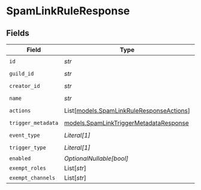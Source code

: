 # SpamLinkRuleResponse


## Fields

| Field                                                                                  | Type                                                                                   | Required                                                                               | Description                                                                            |
| -------------------------------------------------------------------------------------- | -------------------------------------------------------------------------------------- | -------------------------------------------------------------------------------------- | -------------------------------------------------------------------------------------- |
| `id`                                                                                   | *str*                                                                                  | :heavy_check_mark:                                                                     | N/A                                                                                    |
| `guild_id`                                                                             | *str*                                                                                  | :heavy_check_mark:                                                                     | N/A                                                                                    |
| `creator_id`                                                                           | *str*                                                                                  | :heavy_check_mark:                                                                     | N/A                                                                                    |
| `name`                                                                                 | *str*                                                                                  | :heavy_check_mark:                                                                     | N/A                                                                                    |
| `actions`                                                                              | List[[models.SpamLinkRuleResponseActions](../models/spamlinkruleresponseactions.md)]   | :heavy_check_mark:                                                                     | N/A                                                                                    |
| `trigger_metadata`                                                                     | [models.SpamLinkTriggerMetadataResponse](../models/spamlinktriggermetadataresponse.md) | :heavy_check_mark:                                                                     | N/A                                                                                    |
| `event_type`                                                                           | *Literal[1]*                                                                           | :heavy_check_mark:                                                                     | N/A                                                                                    |
| `trigger_type`                                                                         | *Literal[1]*                                                                           | :heavy_check_mark:                                                                     | N/A                                                                                    |
| `enabled`                                                                              | *OptionalNullable[bool]*                                                               | :heavy_minus_sign:                                                                     | N/A                                                                                    |
| `exempt_roles`                                                                         | List[*str*]                                                                            | :heavy_minus_sign:                                                                     | N/A                                                                                    |
| `exempt_channels`                                                                      | List[*str*]                                                                            | :heavy_minus_sign:                                                                     | N/A                                                                                    |
